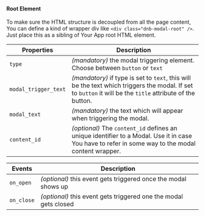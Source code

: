 #### Root Element

To make sure the HTML structure is decoupled from all the page content, You can define a kind of wrapper div like `<div class="dnb-modal-root" />`. Just place this as a sibling of Your App root HTML element.

| Properties           | Description                                                                                                                                                |
| -------------------- | ---------------------------------------------------------------------------------------------------------------------------------------------------------- |
| `type`               | _(mandatory)_ the modal triggering element. Choose between `button` or `text`                                                                              |
| `modal_trigger_text` | _(mandatory)_ if type is set to `text`, this will be the text which triggers the modal. If set to `button` it will be the `title` attribute of the button. |
| `modal_text`         | _(mandatory)_ the text which will appear when triggering the modal.                                                                                        |
| `content_id`         | _(optional)_ The `content_id` defines an unique identifier to a Modal. Use it in case You have to refer in some way to the modal content wrapper.          |

| Events     | Description                                                      |
| ---------- | ---------------------------------------------------------------- |
| `on_open`  | _(optional)_ this event gets triggered once the modal shows up   |
| `on_close` | _(optional)_ this event gets triggered one the modal gets closed |
